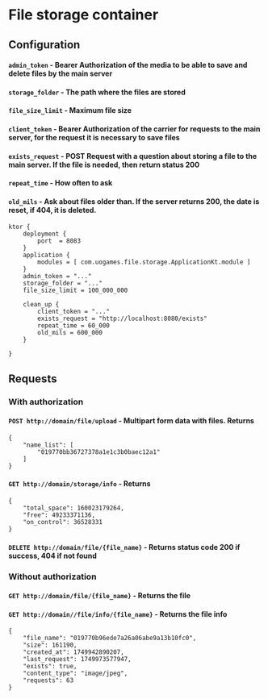 # File storage container

## Configuration

#### `admin_token` - Bearer Authorization of the media to be able to save and delete files by the main server
#### `storage_folder` - The path where the files are stored
#### `file_size_limit` - Maximum file size

#### `client_token` - Bearer Authorization of the carrier for requests to the main server, for the request it is necessary to save files
#### `exists_request` - POST Request with a question about storing a file to the main server. If the file is needed, then return status 200
#### `repeat_time` - How often to ask
#### `old_mils` - Ask about files older than. If the server returns 200, the date is reset, if 404, it is deleted.

```
ktor {
    deployment {
        port  = 8083
    }
    application {
        modules = [ com.uogames.file.storage.ApplicationKt.module ]
    }
    admin_token = "..."
    storage_folder = "..."
    file_size_limit = 100_000_000

    clean_up {
        client_token = "..."
        exists_request = "http://localhost:8080/exists"
        repeat_time = 60_000
        old_mils = 600_000
    }

}
```
## Requests

### With authorization

#### `POST http://domain/file/upload` - Multipart form data with files. Returns 

```
{
    "name_list": [
        "019770bb36727378a1e1c3b0baec12a1"
    ]
}
```

#### `GET http://domain/storage/info` - Returns 

```
{
    "total_space": 160023179264,
    "free": 49233371136,
    "on_control": 36528331
}
```

####  `DELETE http://domain/file/{file_name}` -  Returns status code 200 if success, 404 if not found

### Without authorization

#### `GET http://domain/file/{file_name}` - Returns the file

#### `GET http://domain//file/info/{file_name}` - Returns the file info

```
{
    "file_name": "019770b96ede7a26a06abe9a13b10fc0",
    "size": 161190,
    "created_at": 1749942890207,
    "last_request": 1749973577947,
    "exists": true,
    "content_type": "image/jpeg",
    "requests": 63
}
```
